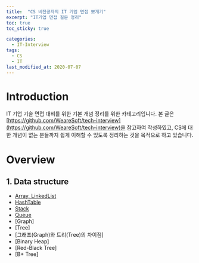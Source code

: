 ```yaml
---
title:  "CS 비전공자의 IT 기업 면접 뽀개기"
excerpt: "IT기업 면접 질문 정리"
toc: true
toc_sticky: true

categories:
  - IT-Interview
tags:
  - CS
  - IT
last_modified_at: 2020-07-07
---
```


# Introduction

IT 기업 기술 면접 대비를 위한 기본 개념 정리를 위한 카테고리입니다. 본 글은 [https://github.com/WeareSoft/tech-interview](https://github.com/WeareSoft/tech-interview)을 참고하여 작성하였고, CS에 대한 개념이 없는 분들까지 쉽게 이해할 수 있도록 정리하는 것을 목적으로 하고 있습니다.

# Overview

## 1. Data structure
- [Array, LinkedList](https://inhyeokyoo.github.io/recruiting/Data-Structure-Array-LinkedList/)
- [HashTable](https://inhyeokyoo.github.io/recruiting/Data-Structure-HashTable/)
- [Stack](https://inhyeokyoo.github.io/recruiting/Data-Structure-Stack/)
- [Queue](https://inhyeokyoo.github.io/recruiting/Data-Structure-Queue/)
- [Graph]
- [Tree]
- [그래프(Graph)와 트리(Tree)의 차이점]
- [Binary Heap]
- [Red-Black Tree]
- [B+ Tree]

